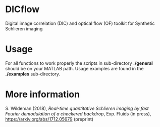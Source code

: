 # DICflow
Digital image correlation (DIC) and optical flow (OF) toolkit for Synthetic Schlieren imaging

# Usage
For all functions to work properly the scripts in sub-directory **./general** should be on your MATLAB path. Usage examples are found in the **./examples** sub-directory.

# More information
S. Wildeman (2018), *Real-time quantitative Schlieren imaging by fast Fourier demodulation of a checkered backdrop*, Exp. Fluids (in press), https://arxiv.org/abs/1712.05679 (preprint)

